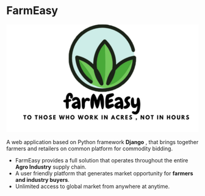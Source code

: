 # FarmEasy

![Logo of farmeasy](/farmeasy.jpeg)

A web application based on Python framework **Django** , that brings together farmers and retailers on common platform for commodity bidding.

* FarmEasy provides a full solution that operates throughout the entire **Agro Industry** supply chain.
* A user friendly platform that generates market opportunity for **farmers and industry buyers**.
* Unlimited access to global market from anywhere at anytime.
